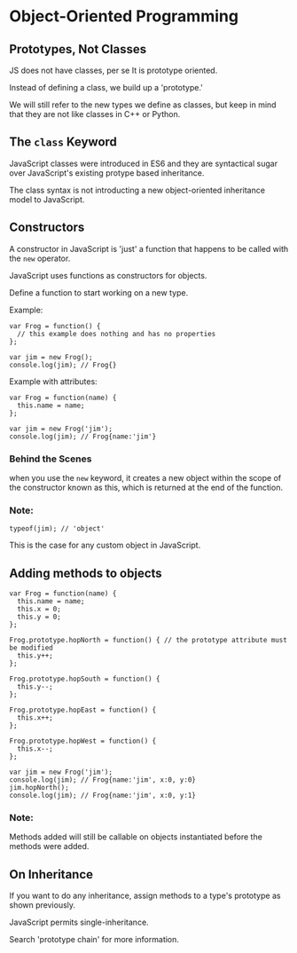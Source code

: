 # Object-Oriented Programming

## Prototypes, Not Classes
JS does not have classes, per se
It is prototype oriented.

Instead of defining a class, we build up a 'prototype.'

We will still refer to the new types we define as classes, but keep in mind that they are not like classes in C++ or Python.

## The `class` Keyword
JavaScript classes were introduced in ES6 and they are syntactical sugar over JavaScript's existing protype based inheritance.

The class syntax is not introducting a new object-oriented inheritance model to JavaScript.

## Constructors
A constructor in JavaScript is 'just' a function that happens to be called with the `new` operator.

JavaScript uses functions as constructors for objects.

Define a function to start working on a new type.

Example:
```
var Frog = function() {
  // this example does nothing and has no properties
};

var jim = new Frog();
console.log(jim); // Frog{}
```
Example with attributes:
```
var Frog = function(name) {
  this.name = name;
};

var jim = new Frog('jim');
console.log(jim); // Frog{name:'jim'}
```

### Behind the Scenes

when you use the `new` keyword, it creates a new object within the scope of the constructor known as this, which is returned at the end of the function.

### Note:
`typeof(jim); // 'object'`

This is the case for any custom object in JavaScript.

## Adding methods to objects
```
var Frog = function(name) {
  this.name = name;
  this.x = 0;
  this.y = 0;
};

Frog.prototype.hopNorth = function() { // the prototype attribute must be modified
  this.y++;
};

Frog.prototype.hopSouth = function() {
  this.y--;
};

Frog.prototype.hopEast = function() {
  this.x++;
};

Frog.prototype.hopWest = function() {
  this.x--;
};

var jim = new Frog('jim');
console.log(jim); // Frog{name:'jim', x:0, y:0}
jim.hopNorth();
console.log(jim); // Frog{name:'jim', x:0, y:1}
```

### Note:
Methods added will still be callable on objects instantiated before the methods were added.

## On Inheritance
If you want to do any inheritance, assign methods to a type's prototype as shown previously.

JavaScript permits single-inheritance.

Search 'prototype chain' for more information.
